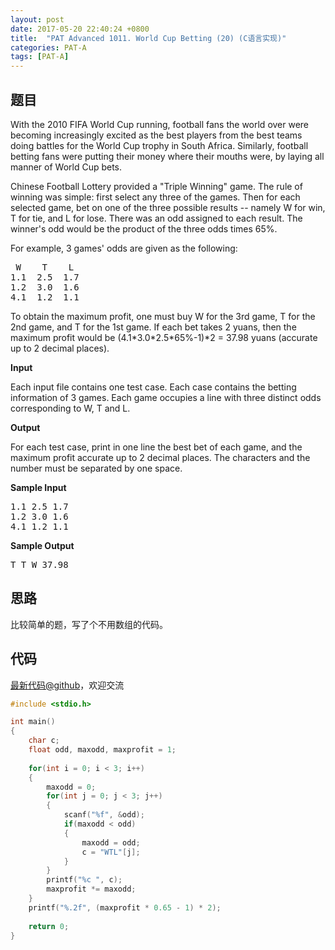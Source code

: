 ```yaml
---
layout: post
date: 2017-05-20 22:40:24 +0800
title:  "PAT Advanced 1011. World Cup Betting (20) (C语言实现)"
categories: PAT-A
tags: [PAT-A]
---
```


## 题目

<div id="problemContent">
<p>With the 2010 FIFA World Cup running, football fans the world over were becoming increasingly excited as the best players from the best teams doing battles for the World Cup trophy in South Africa.  Similarly, football betting fans were putting their money where their mouths were, by laying all manner of World Cup bets.</p>
<p>Chinese Football Lottery provided a "Triple Winning" game.  The rule of winning was simple: first select any three of the games.  Then for each selected game, bet on one of the three possible results -- namely W for win, T for tie, and L for lose.  There was an odd assigned to each result.  The winner's odd would be the product of the three odds times 65%.</p>
<p>For example, 3 games' odds are given as the following:</p>
<pre>
 W    T    L
1.1  2.5  1.7
1.2  3.0  1.6
4.1  1.2  1.1
</pre>
<p>To obtain the maximum profit, one must buy W for the 3rd game, T for the 2nd game, and T for the 1st game.  If each bet takes 2 yuans, then the maximum profit would be (4.1*3.0*2.5*65%-1)*2 = 37.98 yuans (accurate up to 2 decimal places).</p>
<p><b>Input</b></p>
<p>Each input file contains one test case.  Each case contains the betting information of 3 games.  Each game occupies a line with three distinct odds corresponding to W, T and L.</p>
<p><b>Output</b></p>
<p>For each test case, print in one line the best bet of each game, and the maximum profit accurate up to 2 decimal places.  The characters and the number must be separated by one space.</p>
<b>Sample Input</b><pre>
1.1 2.5 1.7
1.2 3.0 1.6
4.1 1.2 1.1
</pre>
<b>Sample Output</b><pre>
T T W 37.98
</pre>
</div>

## 思路


比较简单的题，写了个不用数组的代码。

## 代码

[最新代码@github](https://github.com/OliverLew/PAT/blob/master/PATAdvanced/1011.c)，欢迎交流
```c
#include <stdio.h>

int main()
{
    char c;
    float odd, maxodd, maxprofit = 1;
    
    for(int i = 0; i < 3; i++)
    {
        maxodd = 0;
        for(int j = 0; j < 3; j++)
        {
            scanf("%f", &odd);
            if(maxodd < odd)
            {
                maxodd = odd;
                c = "WTL"[j];
            }
        }
        printf("%c ", c);
        maxprofit *= maxodd;
    }
    printf("%.2f", (maxprofit * 0.65 - 1) * 2);
    
    return 0;
}

```